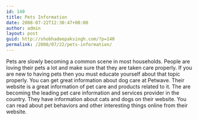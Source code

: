 ```yaml
---
id: 140
title: Pets Information
date: 2008-07-22T12:30:47+00:00
author: admin
layout: post
guid: http://shobhadeepaksingh.com/?p=140
permalink: /2008/07/22/pets-information/
---
```

Pets are slowly becoming a common scene in most households. People are loving their pets a lot and make sure that they are taken care properly. If you are new to having pets then you must educate yourself about that topic properly. You can get great information about dog care at Petwave. Their website is a great information of pet care and products related to it. The are becoming the leading pet care information and services provider in the country. They have information about cats and dogs on their website. You can read about pet behaviors and other interesting things online from their website.